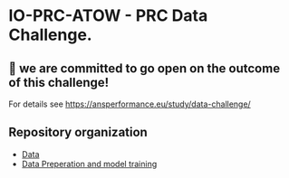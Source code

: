 # IO-PRC-ATOW - PRC Data Challenge.

## 📢 we are committed to go open on the outcome of this challenge!

For details see https://ansperformance.eu/study/data-challenge/

## Repository organization
- [Data](https://github.com/io-swiss/io-prc-atow/blob/main/data/README.md)
- [Data Preperation and model training](https://github.com/io-swiss/io-prc-atow/blob/main/notebooks/README.md)
